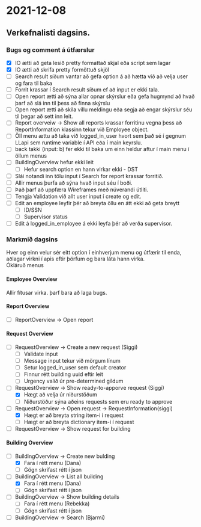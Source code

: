 # 2021-12-08
## Verkefnalisti dagsins.
### Bugs og comment á útfærslur
- [x] IO ætti að geta lesið pretty formattað skjal eða script sem lagar
- [x] IO ætti að skrifa pretty formöttuð skjöl
- [ ] Search result síðum vantar að gefa option á að hætta við að velja user og fara til baka
- [ ] Forrit krassar í Search result síðum ef að input er ekki tala.
- [ ] Open report ætti að sýna allar opnar skýrslur eða gefa hugmynd að hvað þarf að slá inn til þess að finna skýrslu
- [ ] Open report ætti að skila villu meldingu eða segja að engar skýrslur séu til þegar að sett inn leit.
- [ ] Report overveiw -> Show all reports krassar forritinu vegna þess að ReportInformation klassinn tekur við Employee object. 
- [ ] Öll menu ættu að taka við logged_in_user hvort sem það sé í gegnum LLapi sem runtime variable í API eða í main keyrslu.
- [ ] back takki (input: b) fer ekki til baka um einn heldur aftur í main menu í öllum menus
- [ ] BuildingOverview hefur ekki leit
  - [ ] Hefur search option en hann virkar ekki - DST
- [ ] Slái notandi inn tölu input í Search for report krassar forritið.
- [ ] Allir menus þurfa að sýna hvað input séu í boði.
- [ ] Það þarf að uppfæra Wireframes með núverandi útliti.
- [ ] Tengja Validation við allt user input í create og edit.
- [ ] Edit an employee leyfir þér að breyta öllu en átt ekki að geta breytt 
  - [ ] ID/SSN
  - [ ] Supervisor status 
- [ ] Edit á logged_in_employee á ekki leyfa þér að verða supervisor.

### Markmið dagsins 
Hver og einn velur sér eitt option í einhverjum menu og útfærir til enda, aðlagar virkni í apis eftir þörfum og bara láta hann virka.  
Ókláruð menus  
#### Employee Overview
Allir fítusar virka. þarf bara að laga bugs.
#### Report Overview
- [ ] ReportOverview -> Open report 
#### Request Overview
- [ ] RequestOverview -> Create a new request (Siggi)
    - [ ] Validate input
    - [ ] Message input tekur við mörgum línum
    - [ ] Setur logged_in_user sem default creator
    - [ ] Finnur rétt building uuid eftir leit
    - [ ] Urgency valið úr pre-determined gildum
- [ ] RequestOverview -> Show ready-to-apporve request (Siggi)
  - [x] Hægt að velja úr niðurstöðum
  - [ ] Niðurstöður sýna aðeins requests sem eru ready to approve
- [ ] RequestOverview -> Open request -> RequestInformation(siggi)
  - [x] Hægt er að breyta string item-i í request 
  - [ ] Hægt er að breyta dictionary item-i í request
- [ ] RequestOverview -> Show request for building 
#### Building Overview
- [ ] BuildingOverview -> Create new bulding
  - [x] Fara í rétt menu (Dana)
  - [ ] Gögn skrifast rétt í json
- [ ] BuildingOverview -> List all building
  - [x] Fara í rétt menu (Dana)
  - [ ] Gögn skrifast rétt í json
- [ ] BuildingOverview -> Show building details
  - [ ] Fara í rétt menu (Rebekka)
  - [ ] Gögn skrifast rétt í json
- [ ] BuildingOverview -> Search (Bjarmi)
